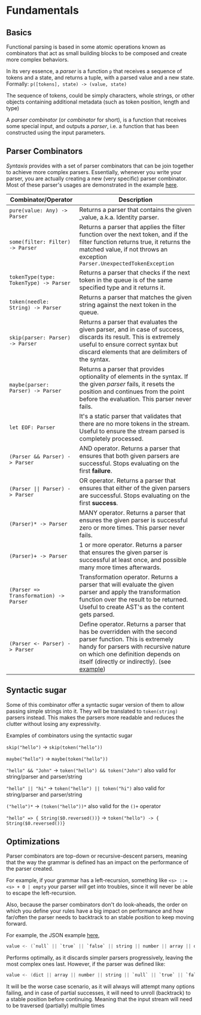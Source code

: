 # Fundamentals

## Basics

Functional parsing is based in some atomic operations known as combinators that act as small building blocks to be composed and create more complex behaviors.

In its very essence, a _parser_ is a function `p` that receives a sequence of tokens and a state, and returns a tuple, with a parsed value and a new state. Formally: `p([tokens], state) -> (value, state)`

The sequence of tokens, could be simply characters, whole strings, or other objects containing additional metadata (such as token position, length and type)

A _parser combinator_ (or _combinator_ for short), is a function that receives some special input, and outputs a _parser_, i.e. a function that has been constructed using the input parameters.

## Parser Combinators 

_Syntaxis_ provides with a set of parser combinators that can be join together to achieve more complex parsers. Essentially, whenever you write your parser, you are actually creating a new (very specific) parser combinator. Most of these parser's usages are demonstrated in the example [here](https://github.com/kronenthaler/syntaxis/tree/master/Docs/first-parser.md).

| Combinator/Operator                    | Description                                                  |
| -------------------------------------- | ------------------------------------------------------------ |
| `pure(value: Any) -> Parser`           | Returns a parser that contains the given _value, a.k.a. Identity parser. |
| `some(filter: Filter) -> Parser`       | Returns a parser that applies the filter function over the next token, and if the filter function returns true, it returns the matched value, if not throws an exception `Parser.UnexpectedTokenException` |
| `tokenType(type: TokenType) -> Parser` | Returns a parser that checks if the next token in the queue is of the same specified type and it returns it. |
| `token(needle: String) -> Parser`      | Returns a parser that matches the given string against the next token in the queue. |
| `skip(parser: Parser) -> Parser`       | Returns a parser that evaluates the given parser, and in case of success, discards its result. This is extremely useful to ensure correct syntax but discard elements that are delimiters of the syntax. |
| `maybe(parser: Parser) -> Parser`      | Returns a parser that provides optionality of elements in the syntax. If the given _parser_ fails, it resets the position and continues from the point before the evaluation. This parser never fails. |
| `let EOF: Parser`                      | It's a static parser that validates that there are no more tokens in the stream. Useful to ensure the stream parsed is completely processed. |
| `(Parser && Parser) -> Parser`         | AND operator. Returns a parser that ensures that both given parsers are successful. Stops evaluating on the first **failure**. |
| `(Parser \|\| Parser) -> Parser`       | OR operator. Returns a parser that ensures that either of the given parsers are successful. Stops evaluating on the first **success**. |
| `(Parser)* -> Parser`                  | MANY operator. Returns a parser that ensures the given parser is successful zero or more times. This parser never fails. |
| `(Parser)+ -> Parser`                  | 1 or more operator. Returns a parser that ensures the given parser is successful at least once, and possible many more times afterwards. |
| `(Parser => Transformation) -> Parser` | Transformation operator. Returns a parser that will evaluate the given parser and apply the transformation function over the result to be returned. Useful to create AST's as the content gets parsed. |
| `(Parser <- Parser) -> Parser`         | Define operator. Returns a parser that has be overridden with the second parser function.  This is extremely handy for parsers with recursive nature on which one definition depends on itself (directly or indirectly). (see [example](https://github.com/kronenthaler/syntaxis/tree/master/Docs/first-parser.md#parser-definition)) |

## Syntactic sugar

Some of this combinator offer a syntactic sugar version of them to allow passing simple strings into it. They will be translated to `token(string)` parsers instead. This makes the parsers more readable and reduces the clutter without losing any expressivity.

Examples of combinators using the syntactic sugar

`skip("hello")` -> `skip(token("hello"))`

`maybe("hello")` -> `maybe(token("hello"))`

`"hello" && "John"` -> `token("hello") && token("John")` also valid for string/parser and parser/string

`"hello" || "hi"` -> `token("hello") || token("hi")` also valid for string/parser and parser/string

`("hello")*` -> `(token("hello"))*` also valid for the `()+` operator

`"hello" => { String($0.reversed())}` -> `token("hello") -> { String($0.reversed())}`

## Optimizations

Parser combinators are top-down or recursive-descent parsers, meaning that the way the grammar is defined has an impact on the performance of the parser created.

For example, if your grammar has a left-recursion, something like `<s> ::= <s> + 0 | empty` your parser _will_ get into troubles, since it will never be able to escape the left-recursion.

Also, because the parser combinators don't do look-aheads, the order on which you define your rules have a big impact on performance and how far/often the parser needs to backtrack to an stable position to keep moving forward.

For example, the JSON example [here](https://github.com/kronenthaler/syntaxis/tree/master/Docs/first-parser.md),

```swift
value <- (`null` || `true` || `false` || string || number || array || dict)
```

Performs optimally, as it discards simpler parsers progressively, leaving the most complex ones last. However, if the parser was defined like:

```swift
value <- (dict || array || number || string || `null` || `true` || `false`)
```

It will be the worse case scenario, as it will always will attempt many options failing, and in case of partial successes, it will need to unroll (backtrack) to a stable position before continuing. Meaning that the input stream will need to be traversed (partially) multiple times 